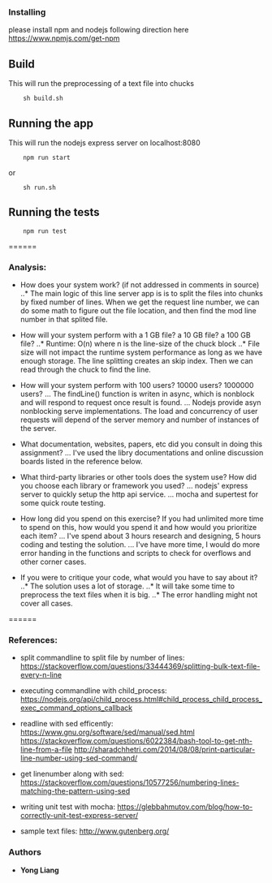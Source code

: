 
### Installing
please install npm and nodejs following direction here
https://www.npmjs.com/get-npm

## Build
This will run the preprocessing of a text file into chucks
```
    sh build.sh
```

## Running the app
This will run the nodejs express server on localhost:8080
```
    npm run start
```
or
```
    sh run.sh
```
## Running the tests
```
    npm run test
```
======

### Analysis:
* How does your system work? (if not addressed in comments in source)
..* The main logic of this line server app is is to split the files into chunks by fixed number of lines. When we get the request line number, we can do some math to figure out the file location, and then find the mod line number in that splited file.

* How will your system perform with a 1 GB file? a 10 GB file? a 100 GB file?
..* Runtime: O(n) where n is the line-size of the chuck block
..* File size will not impact the runtime system performance as long as we have enough storage. The line splitting creates an skip index. Then we can read through the chuck to find the line. 


* How will your system perform with 100 users? 10000 users? 1000000 users?
... The findLine() function is writen in async, which is nonblock and will respond to request once result is found. 
... Nodejs provide asyn nonblocking serve implementations. The load and concurrency of user requests will depend of the server memory and number of instances of the server. 


* What documentation, websites, papers, etc did you consult in doing this assignment?
... I've used the libry documentations and online discussion boards listed in the reference below. 

* What third-party libraries or other tools does the system use? How did you choose each library or framework you used?
... nodejs' express server to quickly setup the http api service. 
... mocha and supertest for some quick route testing.


* How long did you spend on this exercise? If you had unlimited more time to spend on this, how would you spend it and how would you prioritize each item?
... I've spend about 3 hours research and designing, 5 hours coding and testing the solution.
... I've have more time, I would do more error handing in the functions and scripts to check for overflows and other corner cases.


* If you were to critique your code, what would you have to say about it?
..* The solution uses a lot of storage. 
..* It will take some time to preprocess the text files when it is big. ..* The error handling might not cover all cases. 

======
### References:
* split commandline to split file by number of lines:
https://stackoverflow.com/questions/33444369/splitting-bulk-text-file-every-n-line

* executing commandline with child_process:
https://nodejs.org/api/child_process.html#child_process_child_process_exec_command_options_callback

* readline with sed efficently:
https://www.gnu.org/software/sed/manual/sed.html
https://stackoverflow.com/questions/6022384/bash-tool-to-get-nth-line-from-a-file
http://sharadchhetri.com/2014/08/08/print-particular-line-number-using-sed-command/

* get linenumber along with sed:
https://stackoverflow.com/questions/10577256/numbering-lines-matching-the-pattern-using-sed

* writing unit test with mocha:
https://glebbahmutov.com/blog/how-to-correctly-unit-test-express-server/

* sample text files:
http://www.gutenberg.org/



### Authors
* **Yong Liang** 